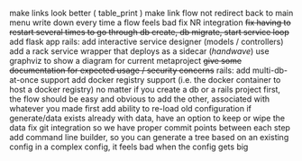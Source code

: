 make links look better ( table_print )
make link flow not redirect back to main menu
write down every time a flow feels bad
fix NR integration
~~fix having to restart several times to go through db create, db migrate, start service loop~~
add flask app
rails: add interactive service designer (models / controllers)
add a rack service wrapper that deploys as a sidecar (*handwave*)
use graphviz to show a diagram for current metaproject
~~give some documentation for expected usage / security concerns~~
rails: add multi-db-at-once support
add docker registry support (i.e. the docker container to host a docker registry)
no matter if you create a db or a rails project first, the flow should be easy and obvious to add the other, associated with whatever you made first
add ability to re-load old configuration
if generate/data exists already with data, have an option to keep or wipe the data
fix git integration so we have proper commit points between each step
add command line builder, so you can generate a tree based on an existing config
in a complex config, it feels bad when the config gets big
